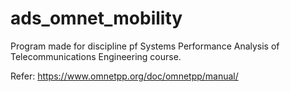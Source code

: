 # ads_omnet_mobility

Program made for discipline pf Systems Performance Analysis of Telecommunications Engineering course.

Refer: https://www.omnetpp.org/doc/omnetpp/manual/
